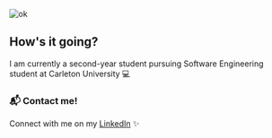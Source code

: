 ![ok](https://user-images.githubusercontent.com/62575445/112886721-4b741d00-90a0-11eb-81f1-bcce6c76fce1.PNG)
## How's it going?
I am currently a second-year student pursuing Software Engineering student at Carleton University 💻

### 📬 Contact me! 
Connect with me on my [LinkedIn](https://www.linkedin.com/in/dorothy-tran-124a381b7/) ✨
